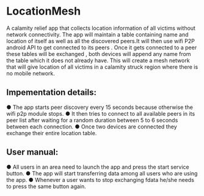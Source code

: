 # LocationMesh
 A calamity relief app that collects location information of all victims without network connectivity. The app will maintain a table containing name and location of itself as well as all the discovered peers.It will then use wifi P2P android API to get connected to its
peers . Once it gets connected to a peer these tables will be exchanged , both
devices will append any name from the table which it does not already have. This
will create a mesh network that will give location of all victims in a calamity
struck region where there is no mobile network. 

## Impementation details:
● The app starts peer discovery every 15 seconds because otherwise the wifi p2p module stops.
● It then tries to connect to all available peers in its peer list after waiting for a random duration between 5 to 6 seconds
between each connection.
● Once two devices are connected they exchange their entire location table.

## User manual:
● All users in an area need to launch the app and press the
start service button.
● The app will start transferring data among all users who are
using the app.
● Whenever a user wants to stop exchanging fdata he/she
needs to press the same button again.
